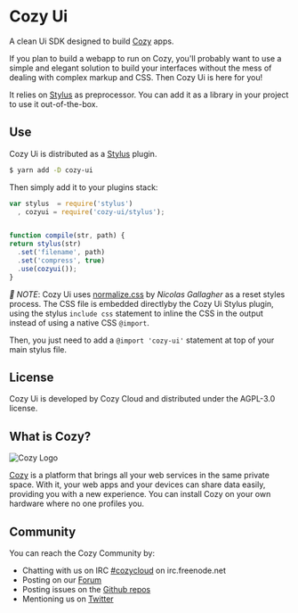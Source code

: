 Cozy Ui
=======

A clean Ui SDK designed to build [Cozy](https://cozy.io/) apps.

If you plan to build a webapp to run on Cozy, you'll probably want to use a simple and elegant solution to build your interfaces without the mess of dealing with complex markup and CSS. Then Cozy Ui is here for you!

It relies on [Stylus][stylus] as preprocessor. You can add it as a library in your project to use it out-of-the-box.


## Use

Cozy Ui is distributed as a [Stylus][stylus] plugin.

```sh
$ yarn add -D cozy-ui
```

Then simply add it to your plugins stack:

```js
var stylus  = require('stylus')
  , cozyui = require('cozy-ui/stylus');


function compile(str, path) {
return stylus(str)
  .set('filename', path)
  .set('compress', true)
  .use(cozyui());
}
```

_:pushpin: NOTE_: Cozy Ui uses [normalize.css](https://necolas.github.io/normalize.css/) by _Nicolas Gallagher_ as a reset styles process. The CSS file is embedded directlyby the Cozy Ui Stylus plugin, using the stylus `include css` statement to inline the CSS in the output instead of using a native CSS `@import`.

Then, you just need to add a `@import 'cozy-ui'` statement at top of your main stylus file.


## License

Cozy Ui is developed by Cozy Cloud and distributed under the AGPL-3.0 license.


## What is Cozy?

![Cozy Logo](https://raw.github.com/cozy/cozy-setup/gh-pages/assets/images/happycloud.png)

[Cozy](https://cozy.io) is a platform that brings all your web services in the
same private space. With it, your web apps and your devices can share data
easily, providing you with a new experience. You can install Cozy on your own
hardware where no one profiles you.


## Community

You can reach the Cozy Community by:

* Chatting with us on IRC [#cozycloud](http://webchat.freenode.net/?channels=%23cozycloud) on irc.freenode.net
* Posting on our [Forum](https://forum.cozy.io)
* Posting issues on the [Github repos](https://github.com/cozy/)
* Mentioning us on [Twitter](https://twitter.com/mycozycloud)


[stylus]: http://stylus-lang.com/
